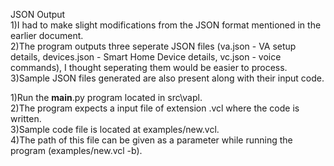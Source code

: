 JSON Output <br />
1)I had to make slight modifications from the JSON format mentioned in the earlier document.  <br />
2)The program outputs three seperate JSON files (va.json - VA setup details, devices.json - Smart Home Device details, vc.json - voice commands), I thought seperating them would be easier to process. <br />
3)Sample JSON files generated are also present along with their input code.<br />


1)Run the __main__.py program located in src\vapl. <br />
2)The program expects a input file of extension .vcl where the code is written. <br />
3)Sample code file is located at examples/new.vcl. <br />
4)The path of this file can be given as a parameter while running the program (examples/new.vcl -b). <br />


